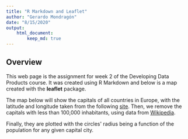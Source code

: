```yaml
---
title: "R Markdown and Leaflet"
author: "Gerardo Mondragón"
date: "8/15/2020"
output: 
    html_document:
        keep_md: true
---
```




## Overview

This web page is the assignment for week 2 of the Developing Data Products course. It was created using R Markdown and below is a map created with the **leaflet** package.

The map below will show the capitals of all countries in Europe, with the latitude and longitude taken from the following [site](http://techslides.com/list-of-countries-and-capitals). Then, we remove the capitals with less than 100,000 inhabitants, using data from [Wikipedia](https://en.wikipedia.org/wiki/List_of_national_capitals_by_population). 

Finally, they are plotted with the circles' radius being a function of the population for any given capital city. 





<!--html_preserve--><div id="htmlwidget-26e49e34b827d5f08344" style="width:672px;height:480px;" class="leaflet html-widget"></div>
<script type="application/json" data-for="htmlwidget-26e49e34b827d5f08344">{"x":{"options":{"crs":{"crsClass":"L.CRS.EPSG3857","code":null,"proj4def":null,"projectedBounds":null,"options":{}}},"calls":[{"method":"addTiles","args":["//{s}.tile.openstreetmap.org/{z}/{x}/{y}.png",null,null,{"minZoom":0,"maxZoom":18,"tileSize":256,"subdomains":"abc","errorTileUrl":"","tms":false,"noWrap":false,"zoomOffset":0,"zoomReverse":false,"opacity":1,"zIndex":1,"detectRetina":false,"attribution":"&copy; <a href=\"http://openstreetmap.org\">OpenStreetMap<\/a> contributors, <a href=\"http://creativecommons.org/licenses/by-sa/2.0/\">CC-BY-SA<\/a>"}]},{"method":"addCircles","args":[[52.35,39.93333333,37.98333333,40.38333333,44.83333333,52.51666667,46.91666667,48.15,50.83333333,44.43333333,47.5,47,55.66666667,53.31666667,60.16666667,50.43333333,38.71666667,46.05,51.5,49.6,40.4,53.9,55.75,35.16666667,35.183333,59.91666667,48.86666667,42.43333333,50.08333333,42.66666667,64.15,56.95,41.9,43.86666667,42,42.68333333,59.33333333,59.43333333,41.68333333,41.31666667,48.2,54.68333333,52.25,40.16666667,45.8],[4.916667,32.866667,23.733333,49.866667,20.5,13.4,7.466667,17.116667,4.333333,26.1,19.083333,28.85,12.583333,-6.233333,24.933333,30.516667,-9.133333,14.516667,-0.083333,6.116667,-3.683333,27.566667,37.6,33.366667,33.366667,10.75,2.333333,19.266667,14.466667,21.166667,-21.95,24.1,12.483333,18.416667,21.433333,23.316667,18.05,24.716667,44.833333,19.816667,16.366667,25.316667,21,44.5,16],[92518.3765529854,233345.794905329,81489.017664959,148465.484204242,107451.803149133,193601.342970549,34875.6361949141,65131.1753310195,38584.0640679543,139364.773167397,131492.96559132,89151.5563520907,89113.859752566,108313.387907497,79723.9612663596,168736.480939956,75143.662407418,52928.2533246658,298464.084941555,34527.3804392977,179820.104548963,130463.05990586,353644.850096817,51961.5242270663,51961.5242270663,80355.5225233462,149711.255421895,37663.5101922272,111429.9780131,44521.2308904415,33911.6499156263,84440.2747508557,169502.330367461,62859.6054712404,72180.3297304743,113004.424692133,98089.448973883,66348.0218243167,102224.899119539,87386.1545097391,132275.205537546,74613.8727047457,130817.582916059,103946.476611764,89677.1988857814],null,null,{"interactive":true,"className":"","stroke":true,"color":"#03F","weight":2,"opacity":0.5,"fill":true,"fillColor":"#03F","fillOpacity":0.2},["Amsterdam , Netherlands <br> 855965","Ankara , Turkey <br> 5445026","Athens , Greece <br> 664046","Baku , Azerbaijan <br> 2204200","Belgrade , Serbia <br> 1154589","Berlin , Germany <br> 3748148","Bern , Switzerland <br> 121631","Bratislava , Slovakia <br> 424207","Brussels , Belgium <br> 148873","Bucharest , Romania <br> 1942254","Budapest , Hungary <br> 1729040","Chisinau , Moldova <br> 794800","Copenhagen , Denmark <br> 794128","Dublin , Ireland <br> 1173179","Helsinki , Finland <br> 635591","Kyiv , Ukraine <br> 2847200","Lisbon , Portugal <br> 564657","Ljubljana , Slovenia <br> 280140","London , United Kingdom <br> 8908081","Luxembourg , Luxembourg <br> 119214","Madrid , Spain <br> 3233527","Minsk , Belarus <br> 1702061","Moscow , Russia <br> 12506468","Nicosia , Cyprus <br> 270000","Nicosia , Cyprus <br> 270000","Oslo , Norway <br> 645701","Paris , France <br> 2241346","Podgorica , Montenegro <br> 141854","Prague , Czech Republic <br> 1241664","Pristina , Kosovo <br> 198214","Reykjavik , Iceland <br> 115000","Riga , Latvia <br> 713016","Rome , Italy <br> 2873104","Sarajevo , Bosnia and Herzegovina <br> 395133","Skopje , Macedonia <br> 521000","Sofia , Bulgaria <br> 1277000","Stockholm , Sweden <br> 962154","Tallinn , Estonia <br> 440206","Tbilisi , Georgia <br> 1044993","Tirana , Albania <br> 763634","Vienna , Austria <br> 1749673","Vilnius , Lithuania <br> 556723","Warsaw , Poland <br> 1711324","Yerevan , Armenia <br> 1080487","Zagreb , Croatia <br> 804200"],null,null,{"interactive":false,"permanent":false,"direction":"auto","opacity":1,"offset":[0,0],"textsize":"10px","textOnly":false,"className":"","sticky":true},null,null]}],"limits":{"lat":[35.16666667,64.15],"lng":[-21.95,49.866667]}},"evals":[],"jsHooks":[]}</script><!--/html_preserve-->
